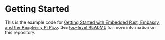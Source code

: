 # Getting Started

This is the example code for
[Getting Started with Embedded Rust, Embassy, and the Raspberry Pi Pico](https://archive.hannobraun.com/embedded-rust/getting-started/).
See [top-level README](../README.md) for more information on this repository.

